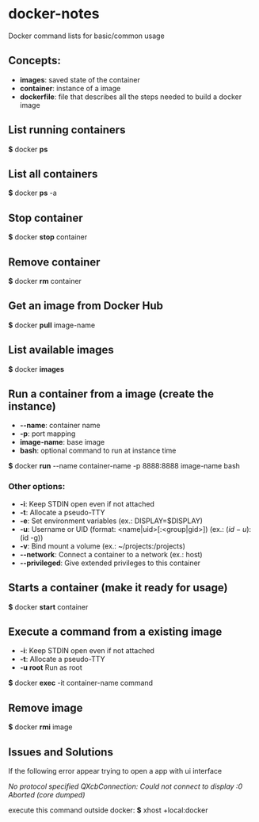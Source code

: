 # docker-notes
Docker command lists for basic/common usage

## Concepts:
* **images**: saved state of the container
* **container**: instance of a image
* **dockerfile**: file that describes all the steps needed to build a docker image

## List running containers
**$** docker **ps**

## List all containers
**$** docker **ps** -a

## Stop container
**$** docker **stop** container

## Remove container
**$** docker **rm** container

## Get an image from Docker Hub
**$** docker **pull** image-name

## List available images
**$** docker **images**

## Run a container from a image (create the instance)
* **--name**: container name
* **-p**: port mapping
* **image-name**: base image
* **bash**: optional command to run at instance time

**$** docker **run** --name container-name -p 8888:8888 image-name bash
### Other options:
* **-i**: Keep STDIN open even if not attached
* **-t**: Allocate a pseudo-TTY
* **-e**: Set environment variables (ex.: DISPLAY=$DISPLAY)
* **-u**: Username or UID (format: <name|uid>[:<group|gid>]) (ex.: $(id -u):$(id -g))
* **-v**: Bind mount a volume (ex.: ~/projects:/projects)
* **--network**: Connect a container to a network (ex.: host)
* **--privileged**: Give extended privileges to this container

## Starts a container (make it ready for usage)
**$** docker **start** container

## Execute a command from a existing image
* **-i**: Keep STDIN open even if not attached
* **-t**: Allocate a pseudo-TTY
* **-u root** Run as root

**$** docker **exec** -it container-name command

## Remove image
**$** docker **rmi** image

## Issues and Solutions
If the following error appear trying to open a app with ui interface

_No protocol specified
QXcbConnection: Could not connect to display :0
Aborted (core dumped)_

execute this command outside docker:
**$** xhost +local:docker
